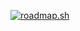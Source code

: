 [![roadmap.sh](https://roadmap.sh/card/wide/66defcbbc46f68d052254d8e?variant=dark)](https://roadmap.sh)
